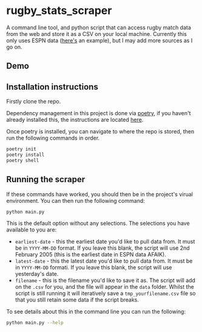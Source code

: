 # rugby_stats_scraper

A command line tool, and python script that can access rugby match data from the web and store it as a CSV on your local machine. Currently this only uses ESPN data ([here's](https://www.espn.co.uk/rugby/scoreboard?date=20220917) an example), but I may add more sources as I go on.

## Demo

## Installation instructions

Firstly clone the repo.

Dependency management in this project is done via [poetry](https://python-poetry.org/), if you haven't already installed this, the instructions are located [here](https://python-poetry.org/docs/#installation).

Once poetry is installed, you can navigate to where the repo is stored, then run the following commands in order.

```bash
poetry init
poetry install
poetry shell
```

## Running the scraper

If these commands have worked, you should then be in the project's virual environment. You can then run the following command:

```bash
python main.py
```

This is the default option without any selections. The selections you have available to you are:

* `earliest-date` - this the earliest date you'd like to pull data from. It must be in `YYYY-MM-DD` format. If you leave this blank, the script will use 2nd February 2005 (this is the earliest date in ESPN data AFAIK).
* `latest-date` - this the latest date you'd like to pull data from. It must be in `YYYY-MM-DD` formati. If you leave this blank, the script will use yesterday's date.
* `filename` - this is the filename you'd like to save it as. The script will add on the `.csv` for you, and the file will appear in the `data` folder. Whilst the script is still running it will iteratively save a `tmp_yourfilename.csv` file so that you still retain some data if the script breaks.

To see details about this in the command line you can run the following:

```bash
python main.py --help
```
